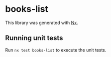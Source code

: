 # books-list

This library was generated with [Nx](https://nx.dev).

## Running unit tests

Run `nx test books-list` to execute the unit tests.

